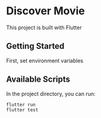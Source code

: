 # Discover Movie

This project is built with Flutter

## Getting Started

First, set environment variables

## Available Scripts

In the project directory, you can run:
```bash
flutter run
flutter test
```
